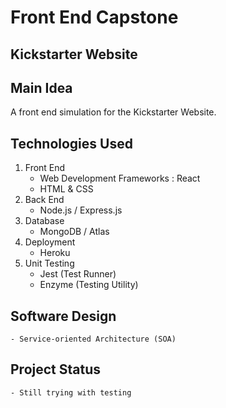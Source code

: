 # Front End Capstone
## Kickstarter Website


## Main Idea
A front end simulation for the Kickstarter Website.


## Technologies Used 
1. Front End
    - Web Development Frameworks : React
    - HTML & CSS
2. Back End
    - Node.js / Express.js
3. Database
    - MongoDB / Atlas
4. Deployment
    - Heroku
5. Unit Testing
    - Jest (Test Runner)
    - Enzyme (Testing Utility)


## Software Design
    - Service-oriented Architecture (SOA)


## Project Status
    - Still trying with testing



